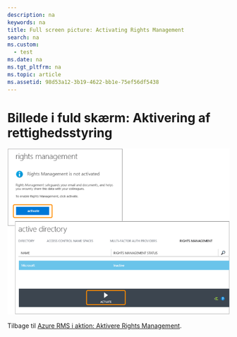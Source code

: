 ```yaml
---
description: na
keywords: na
title: Full screen picture: Activating Rights Management
search: na
ms.custom: 
  - test
ms.date: na
ms.tgt_pltfrm: na
ms.topic: article
ms.assetid: 98d53a12-3b19-4622-bb1e-75ef56df5438
---
```

# Billede i fuld sk&#230;rm: Aktivering af rettighedsstyring
![](../Image/AzRMS_StoryboardActivate.png)

Tilbage til [Azure RMS i aktion: Aktivere Rights Management](http://technet.microsoft.com/library/jj585026.aspx).

